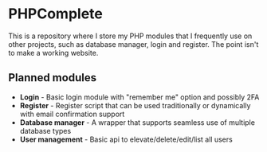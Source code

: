 # PHPComplete
This is a repository where I store my PHP modules that I frequently use on other projects, such as database manager, login and register. The point isn't to make a working website.

## Planned modules
 - **Login** - Basic login module with "remember me" option and possibly 2FA
 - **Register** - Register script that can be used traditionally or dynamically with email confirmation support
 - **Database manager** - A wrapper that supports seamless use of multiple database types
 - **User management** - Basic api to elevate/delete/edit/list all users
 
